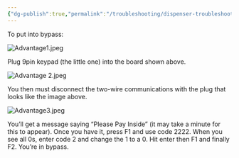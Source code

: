 ```yaml
---
{"dg-publish":true,"permalink":"/troubleshooting/dispenser-troubleshooting/gilbarco/advantage-troubleshooting/"}
---
```


To put into bypass: 

![Advantage1.jpeg](/img/user/Assets/Images/Advantage1.jpeg)

Plug 9pin keypad (the little one) into the board shown above.  

![Advantage 2.jpeg](/img/user/Assets/Images/Advantage%202.jpeg)

You then must disconnect the two-wire communications with the plug that looks like the image above.  

![Advantage3.jpeg](/img/user/Assets/Images/Advantage3.jpeg)

You’ll get a message saying “Please Pay Inside” (it may take a minute for this to appear).  Once you have it, press F1 and use code 2222.  When you see all 0s, enter code 2 and change the 1 to a 0.  Hit enter then F1 and finally F2.  You’re in bypass.